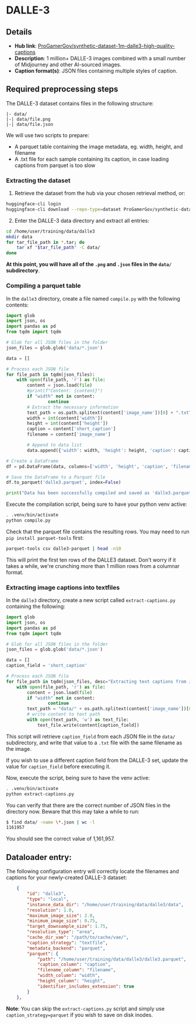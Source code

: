 # DALLE-3

## Details

- **Hub link**: [ProGamerGov/synthetic-dataset-1m-dalle3-high-quality-captions](https://huggingface.co/datasets/ProGamerGov/synthetic-dataset-1m-dalle3-high-quality-captions)
- **Description**: 1 million+ DALLE-3 images combined with a small number of Midjourney and other AI-sourced images.
- **Caption format(s)**: JSON files containing multiple styles of caption.

## Required preprocessing steps

The DALLE-3 dataset contains files in the following structure:
```
|- data/
|-| data/file.png
|-| data/file.json
```

We will use two scripts to prepare:

- A parquet table containing the image metadata, eg. width, height, and filename
- A .txt file for each sample containing its caption, in case loading captions from parquet is too slow

### Extracting the dataset

1. Retrieve the dataset from the hub via your chosen retrieval method, or:

```bash
huggingface-cli login
huggingface-cli download --repo-type=dataset ProGamerGov/synthetic-dataset-1m-dalle3-high-quality-captions --local-dir=/home/user/training/data/dalle3
```

2. Enter the DALLE-3 data directory and extract all entries:

```bash
cd /home/user/training/data/dalle3
mkdir data
for tar_file_path in *.tar; do
    tar xf "$tar_file_path" -C data/
done
```
**At this point, you will have all of the `.png` and `.json` files in the `data/` subdirectory**.

### Compiling a parquet table

In the `dalle3` directory, create a file named `compile.py` with the following contents:

```py
import glob
import json, os
import pandas as pd
from tqdm import tqdm

# Glob for all JSON files in the folder
json_files = glob.glob('data/*.json')

data = []

# Process each JSON file
for file_path in tqdm(json_files):
    with open(file_path, 'r') as file:
        content = json.load(file)
        #print(f"Content: {content}")
        if "width" not in content:
                continue
        # Extract the necessary information
        text_path = os.path.splitext(content['image_name'])[0] + ".txt"
        width = int(content['width'])
        height = int(content['height'])
        caption = content['short_caption']
        filename = content['image_name']

        # Append to data list
        data.append({'width': width, 'height': height, 'caption': caption, 'filename': filename})

# Create a DataFrame
df = pd.DataFrame(data, columns=['width', 'height', 'caption', 'filename'])

# Save the DataFrame to a Parquet file
df.to_parquet('dalle3.parquet', index=False)

print("Data has been successfully compiled and saved as 'dalle3.parquet'")
```

Execute the compilation script, being sure to have your python venv active:

```bash
. .venv/bin/activate
python compile.py
```

Check that the parquet file contains the resulting rows. You may need to run `pip install parquet-tools` first:

```bash
parquet-tools csv dalle3-parquet | head -n10
```

This will print the first ten rows of the DALLE3 dataset. Don't worry if it takes a while, we're crunching more than 1 million rows from a columnar format.

### Extracting image captions into textfiles

In the `dalle3` directory, create a new script called `extract-captions.py` containing the following:

```py
import glob
import json, os
import pandas as pd
from tqdm import tqdm

# Glob for all JSON files in the folder
json_files = glob.glob('data/*.json')

data = []
caption_field = 'short_caption'

# Process each JSON file
for file_path in tqdm(json_files, desc="Extracting text captions from JSON"):
    with open(file_path, 'r') as file:
        content = json.load(file)
        if "width" not in content:
                continue
        text_path = "data/" + os.path.splitext(content['image_name'])[0] + ".txt"
        # write content to text path
        with open(text_path, 'w') as text_file:
            text_file.write(content[caption_field])
```

This script will retrieve `caption_field` from each JSON file in the `data/` subdirectory, and write that value to a `.txt` file with the same filename as the image.

If you wish to use a different caption field from the DALLE-3 set, update the value for `caption_field` before executing it.

Now, execute the script, being sure to have the venv active:

```bash
. .venv/bin/activate
python extract-captions.py
```

You can verify that there are the correct number of JSON files in the directory now. Beware that this may take a while to run:

```bash
$ find data/ -name \*.json | wc -l
1161957
```

You should see the correct value of 1,161,957.


## Dataloader entry:

The following configuration entry will correctly locate the filenames and captions for your newly-created DALLE-3 dataset:

```json
    {
        "id": "dalle3",
        "type": "local",
        "instance_data_dir": "/home/user/training/data/dalle3/data",
        "resolution": 1.0,
        "maximum_image_size": 2.0,
        "minimum_image_size": 0.75,
        "target_downsample_size": 1.75,
        "resolution_type": "area",
        "cache_dir_vae": "/path/to/cache/vae/",
        "caption_strategy": "textfile",
        "metadata_backend": "parquet",
        "parquet": {
            "path": "/home/user/training/data/dalle3/dalle3.parquet",
            "caption_column": "caption",
            "filename_column": "filename",
            "width_column": "width",
            "height_column": "height",
            "identifier_includes_extension": true
        }
    },
```

**Note**: You can skip the `extract-captions.py` script and simply use `caption_strategy=parquet` if you wish to save on disk inodes.
